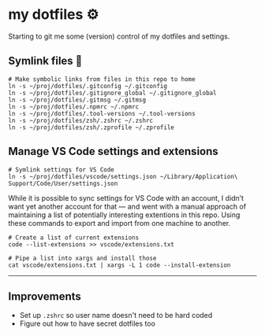 # my dotfiles ⚙️

Starting to git me some (version) control of my dotfiles and settings.

## Symlink files 🏹

```shell
# Make symbolic links from files in this repo to home
ln -s ~/proj/dotfiles/.gitconfig ~/.gitconfig
ln -s ~/proj/dotfiles/.gitignore_global ~/.gitignore_global
ln -s ~/proj/dotfiles/.gitmsg ~/.gitmsg
ln -s ~/proj/dotfiles/.npmrc ~/.npmrc
ln -s ~/proj/dotfiles/.tool-versions ~/.tool-versions
ln -s ~/proj/dotfiles/zsh/.zshrc ~/.zshrc
ln -s ~/proj/dotfiles/zsh/.zprofile ~/.zprofile
```

## Manage VS Code settings and extensions

```shell
# Symlink settings for VS Code
ln -s ~/proj/dotfiles/vscode/settings.json ~/Library/Application\ Support/Code/User/settings.json
```

While it is possible to sync settings for VS Code with an account, I didn’t want yet another account for that — and went with a manual approach of maintaining a list of potentially interesting extentions in this repo. Using these commands to export and import from one machine to another.

```shell
# Create a list of current extensions
code --list-extensions >> vscode/extensions.txt
```

```shell
# Pipe a list into xargs and install those
cat vscode/extensions.txt | xargs -L 1 code --install-extension
```

---

## Improvements

-   Set up `.zshrc` so user name doesn't need to be hard coded
-   Figure out how to have secret dotfiles too
